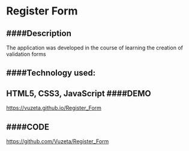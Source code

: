 # Register Form

####Description 
------------
The application was developed in the course of learning the creation of validation forms

####Technology used:
------------
 HTML5, CSS3, JavaScript
####DEMO 
------------
https://vuzeta.github.io/Register_Form

####CODE
------------
https://github.com/Vuzeta/Register_Form

